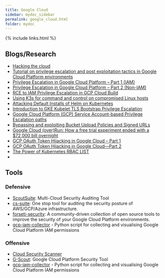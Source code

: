 ```yaml
---
title: Google Cloud
sidebar: mydoc_sidebar
permalink: google_cloud.html
folder: mydoc
---
```


{% include links.html %}

## Blogs/Research

* [Hacking the cloud](https://adsecurity.org/wp-content/uploads/2017/07/2017-DEFCON-HackingTheCloud-SteereMetcalf-Final.pdf)
* [Tutorial on privilege escalation and post exploitation tactics in Google Cloud Platform environments](https://about.gitlab.com/blog/2020/02/12/plundering-gcp-escalating-privileges-in-google-cloud-platform/)
* [Privilege Escalation in Google Cloud Platform – Part 1 (IAM)](https://rhinosecuritylabs.com/gcp/privilege-escalation-google-cloud-platform-part-1/)
* [Privilege Escalation in Google Cloud Platform – Part 2 (Non-IAM)](https://rhinosecuritylabs.com/cloud-security/privilege-escalation-google-cloud-platform-part-2/)
* [RCE to IAM Privilege Escalation in GCP Cloud Build](https://rhinosecuritylabs.com/gcp/iam-privilege-escalation-gcp-cloudbuild/)
* [Using K3s for command and control on compromised Linux hosts](https://blog.christophetd.fr/using-k3s-for-command-and-control-on-compromised-linux-hosts/)
* [Attacking Default Installs of Helm on Kubernetes](https://blog.ropnop.com/attacking-default-installs-of-helm-on-kubernetes/)
* [Introduction to GKE Kubelet TLS Bootstrap Privilege Escalation](https://rhinosecuritylabs.com/cloud-security/kubelet-tls-bootstrap-privilege-escalation/)
* [Google Cloud Platform (GCP) Service Account-based Privilege Escalation paths](https://www.praetorian.com/blog/google-cloud-platform-gcp-service-account-based-privilege-escalation-paths)
* [Bypassing and exploiting Bucket Upload Policies and Signed URLs](https://labs.detectify.com/2018/08/02/bypassing-exploiting-bucket-upload-policies-signed-urls/)
* [Google Cloud (over)Run: How a free trial experiment ended with a $72,000 bill overnight](https://www.theregister.com/AMP/2020/12/10/google_cloud_over_run/)
* [GCP OAuth Token Hijacking in Google Cloud – Part 1](https://www.netskope.com/blog/gcp-oauth-token-hijacking-in-google-cloud-part-1)
* [GCP OAuth Token Hijacking in Google Cloud—Part 2](https://www.netskope.com/blog/gcp-oauth-token-hijacking-in-google-cloud-part-2)
* [The Power of Kubernetes RBAC LIST](https://darkbit.io/blog/the-power-of-kubernetes-rbac-list)
* []()


## Tools

### Defensive

* [ScoutSuite](https://github.com/nccgroup/ScoutSuite): Multi-Cloud Security Auditing Tool
* [cs-suite](https://github.com/SecurityFTW/cs-suite): One stop tool for auditing the security posture of AWS/GCP/Azure infrastructure.
* [forseti-security](https://github.com/GoogleCloudPlatform/forseti-security): A community-driven collection of open source tools to improve the security of your Google Cloud Platform environments.
* [gcp-iam-collector](https://github.com/marcin-kolda/gcp-iam-collector) - Python script for collecting and visualising Google Cloud Platform IAM permissions

### Offensive

* [Cloud Security Scanner](https://cloud.google.com/security-scanner/)
* [G-Scout](https://github.com/nccgroup/G-Scout): Google Cloud Platform Security Tool
* [gcp-iam-collector](https://github.com/marcin-kolda/gcp-iam-collector) - Python script for collecting and visualising Google Cloud Platform IAM permissions
